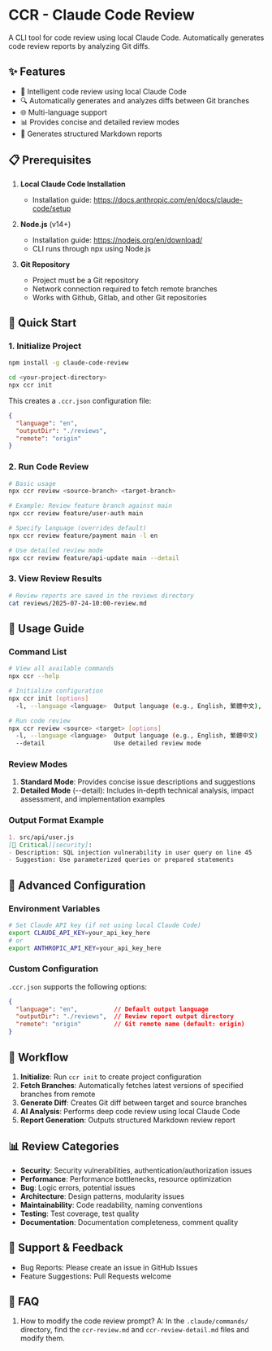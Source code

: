 # CCR - Claude Code Review

A CLI tool for code review using local Claude Code. Automatically generates code review reports by analyzing Git diffs.

## ✨ Features

- 🤖 Intelligent code review using local Claude Code
- 🔍 Automatically generates and analyzes diffs between Git branches
- 🌐 Multi-language support
- 📊 Provides concise and detailed review modes
- 📝 Generates structured Markdown reports

## 📋 Prerequisites

1. **Local Claude Code Installation**
   - Installation guide: https://docs.anthropic.com/en/docs/claude-code/setup

2. **Node.js** (v14+)
   - Installation guide: https://nodejs.org/en/download/
   - CLI runs through npx using Node.js

3. **Git Repository**
   - Project must be a Git repository
   - Network connection required to fetch remote branches
   - Works with Github, Gitlab, and other Git repositories

## 🚀 Quick Start

### 1. Initialize Project

```bash
npm install -g claude-code-review

cd <your-project-directory>
npx ccr init
```

This creates a `.ccr.json` configuration file:

```json
{
  "language": "en",
  "outputDir": "./reviews",
  "remote": "origin"
}
```

### 2. Run Code Review

```bash
# Basic usage
npx ccr review <source-branch> <target-branch>

# Example: Review feature branch against main
npx ccr review feature/user-auth main

# Specify language (overrides default)
npx ccr review feature/payment main -l en

# Use detailed review mode
npx ccr review feature/api-update main --detail
```

### 3. View Review Results

```bash
# Review reports are saved in the reviews directory
cat reviews/2025-07-24-10:00-review.md
```

## 📖 Usage Guide

### Command List

```bash
# View all available commands
npx ccr --help

# Initialize configuration
npx ccr init [options]
  -l, --language <language>  Output language (e.g., English, 繁體中文), default: English

# Run code review
npx ccr review <source> <target> [options]
  -l, --language <language>  Output language (e.g., English, 繁體中文)
  --detail                   Use detailed review mode
```

### Review Modes

1. **Standard Mode**: Provides concise issue descriptions and suggestions
2. **Detailed Mode** (--detail): Includes in-depth technical analysis, impact assessment, and implementation examples

### Output Format Example

```markdown
1. src/api/user.js
[🔴 Critical][security]: 
- Description: SQL injection vulnerability in user query on line 45
- Suggestion: Use parameterized queries or prepared statements
```

## 🔧 Advanced Configuration

### Environment Variables

```bash
# Set Claude API key (if not using local Claude Code)
export CLAUDE_API_KEY=your_api_key_here
# or
export ANTHROPIC_API_KEY=your_api_key_here
```

### Custom Configuration

`.ccr.json` supports the following options:

```json
{
  "language": "en",          // Default output language
  "outputDir": "./reviews",  // Review report output directory
  "remote": "origin"         // Git remote name (default: origin)
}
```

## 🔄 Workflow

1. **Initialize**: Run `ccr init` to create project configuration
2. **Fetch Branches**: Automatically fetches latest versions of specified branches from remote
3. **Generate Diff**: Creates Git diff between target and source branches
4. **AI Analysis**: Performs deep code review using local Claude Code
5. **Report Generation**: Outputs structured Markdown review report

## 📊 Review Categories

- **Security**: Security vulnerabilities, authentication/authorization issues
- **Performance**: Performance bottlenecks, resource optimization
- **Bug**: Logic errors, potential issues
- **Architecture**: Design patterns, modularity issues
- **Maintainability**: Code readability, naming conventions
- **Testing**: Test coverage, test quality
- **Documentation**: Documentation completeness, comment quality

## 💬 Support & Feedback

- Bug Reports: Please create an issue in GitHub Issues
- Feature Suggestions: Pull Requests welcome

## 🔎 FAQ

1. How to modify the code review prompt?
A: In the `.claude/commands/` directory, find the `ccr-review.md` and `ccr-review-detail.md` files and modify them.